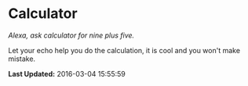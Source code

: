 # Calculator
*Alexa, ask calculator for nine plus five.*

Let your echo help you do the calculation, it is cool and you won't make mistake.

**Last Updated:** 2016-03-04 15:55:59